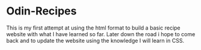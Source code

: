 # Odin-Recipes
This is my first attempt at using the html format to build a basic recipe website with what I have learned so far.
Later down the road i hope to come back and to update the website using the knowledge I will learn in CSS.
